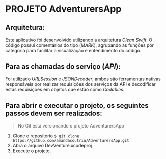 # PROJETO AdventurersApp

## Arquitetura:
Este aplicativo foi desenvolvido utilizando a arquitetura *Clean Swift*.
O código possui comentários do tipo (*MARK*), agrupando as funções por categoria para facilitar a visualização e entendimento do código.

## Para as chamadas do serviço (*API*):
Foi utilizado *URLSession* e *JSONDecoder*, ambos são ferramentas nativas responsáveis por realizar requisições dos serviços da API e decodificar estas requisições em objetos que estão como *Codables*.

## Para abrir e executar o projeto, os seguintes passos devem ser realizados:
> No Git está versionando o projeto AdventurersApp

1. Clone o repositorio
 ``` $ git clone https://github.com/amandacoutrin/AdventurersApp.git ```
2. Abra o arquivo DevVenture.xcodeproj
3. Execute o projeto.
